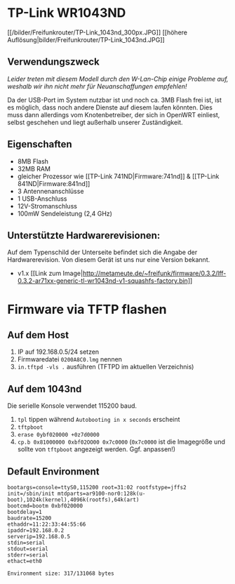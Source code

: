 # TP-Link WR1043ND
[[/bilder/Freifunkrouter/TP-Link_1043nd_300px.JPG]]
[[höhere Auflösung|bilder/Freifunkrouter/TP-Link_1043nd.JPG]]

## Verwendungszweck
_Leider treten mit diesem Modell durch den W-Lan-Chip einige Probleme auf, weshalb wir ihn nicht mehr für Neuanschaffungen empfehlen!_

Da der USB-Port im System nutzbar ist und noch ca. 3MB Flash frei ist, ist es möglich, dass noch andere Dienste auf diesem laufen könnten. Dies muss dann allerdings vom Knotenbetreiber, der sich in OpenWRT einliest, selbst geschehen und liegt außerhalb unserer Zuständigkeit.

## Eigenschaften
* 8MB Flash
* 32MB RAM
* gleicher Prozessor wie [[TP-Link 741ND|Firmware:741nd]] & [[TP-Link 841ND|Firmware:841nd]]
* 3 Antennenanschlüsse
* 1 USB-Anschluss
* 12V-Stromanschluss
* 100mW Sendeleistung (2,4 GHz)

## Unterstützte Hardwarerevisionen:
Auf dem Typenschild der Unterseite befindet sich die Angabe der Hardwarerevision.
Von diesem Gerät ist uns nur eine Version bekannt.

* v1.x [[Link zum Image|http://metameute.de/~freifunk/firmware/0.3.2/lff-0.3.2-ar71xx-generic-tl-wr1043nd-v1-squashfs-factory.bin]]

# Firmware via TFTP flashen

## Auf dem Host

1. IP auf 192.168.0.5/24 setzen
1. Firmwaredatei `0200A8C0.lmg` nennen
1. `in.tftpd -vls .` ausführen (TFTPD im aktuellen Verzeichnis)

## Auf dem 1043nd

Die serielle Konsole verwendet 115200 baud.

1. `tpl` tippen während `Autobooting in x seconds` erscheint
1. `tftpboot`
1. `erase 0ybf020000 +0z7d0000`
1. `cp.b 0x81000000 0xbf02OO00 0x7c0000` (`0x7c0000` ist die Imagegröße und sollte von `tftpboot` angezeigt werden. Ggf. anpassen!)

## Default Environment

    bootargs=console=ttyS0,115200 root=31:02 rootfstype=jffs2 init=/sbin/init mtdparts=ar9100-nor0:128k(u-boot),1024k(kernel),4096k(rootfs),64k(art)
    bootcmd=bootm 0xbf020000
    bootdelay=1
    baudrate=15200
    ethaddr=11:22:33:44:55:66
    ipaddr=192.168.0.2
    serverip=192.168.0.5
    stdin=serial
    stdout=serial
    stderr=serial
    ethact=eth0
    
    Environment size: 317/131068 bytes
